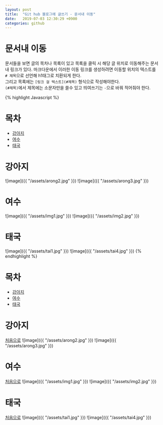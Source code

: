 ```yaml
---
layout: post
title:  "Git hub 블로그에 글쓰기 - 문서내 이동"
date:   2019-07-03 12:30:29 +0900
categories: github
---
```


# 문서내 이동

문서들을 보면 글의 목차나 목록이 있고 목록을 클릭 시 해당 글 위치로 이동해주는 문서 내 링크가 있다.
마크다운에서 이러한 이동 링크를 생성하려면 이동할 위치의 텍스트를 `# 제목`으로 선언해 h1태그로 치환되게 한다.  
그리고 목록에는 `[링크 걸 텍스트](#제목)` 형식으로 작성해야한다.  
`(#제목)`에서 제목에는 소문자만을 쓸수 있고 띄여쓰기는 `-`으로 바꿔 적어줘야 한다.

{% highlight Javascript %}
# 목차
- [강아지](#강아지)  
- [여수](#여수)  
- [태국](#태국)

# 강아지
![image]({{ "/assets/arong2.jpg" }})
![image]({{ "/assets/arong3.jpg" }})
# 여수
![image]({{ "/assets/img1.jpg" }})
![image]({{ "/assets/img2.jpg" }})
# 태국
![image]({{ "/assets/tai1.jpg" }})
![image]({{ "/assets/tai4.jpg" }})
{% endhighlight %}

# 목차
- [강아지](#강아지)  
- [여수](#여수)  
- [태국](#태국)

# 강아지
[처음으로](#문서내-이동) 
![image]({{ "/assets/arong2.jpg" }})
![image]({{ "/assets/arong3.jpg" }})
# 여수
[처음으로](#문서내-이동) 
![image]({{ "/assets/img1.jpg" }})
![image]({{ "/assets/img2.jpg" }})
# 태국
[처음으로](#문서내-이동) 
![image]({{ "/assets/tai1.jpg" }})
![image]({{ "/assets/tai4.jpg" }})
